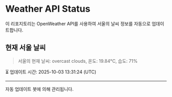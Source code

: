
# Weather API Status

이 리포지토리는 OpenWeather API를 사용하여 서울의 날씨 정보를 자동으로 업데이트합니다.

## 현재 서울 날씨
> 서울의 현재 날씨: overcast clouds, 온도: 19.84°C, 습도: 71%

⏳ 업데이트 시간: 2025-10-03 13:31:24 (UTC)

---
자동 업데이트 봇에 의해 관리됩니다.
